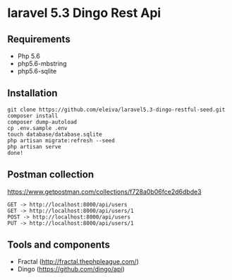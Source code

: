 # laravel 5.3 Dingo Rest Api

## Requirements

* Php 5.6 
 * php5.6-mbstring
 * php5.6-sqlite

## Installation
``` 
git clone https://github.com/eleiva/laravel5.3-dingo-restful-seed.git
composer install
composer dump-autoload
cp .env.sample .env
touch database/database.sqlite
php artisan migrate:refresh --seed
php artisan serve
done!
```

## Postman collection
https://www.getpostman.com/collections/f728a0b06fce2d6dbde3

```
GET -> http://localhost:8000/api/users
GET -> http://localhost:8000/api/users/1
POST -> http://localhost:8000/api/users
PUT -> http://localhost:8000/api/users/1
```

## Tools and components

* Fractal (http://fractal.thephpleague.com/)
* Dingo (https://github.com/dingo/api)

